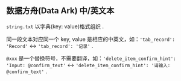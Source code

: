 ## 数据方舟(Data Ark) 中/英文本

`string.txt` 以字典(key: value)格式组织 .  
  
同一段文本对应同一个 key, value 是相应的中英文，如：`'tab_record': 'Record'` <-> `'tab_record': '记录'` . 
  
`@xxx` 是一个替换符号，不需要翻译，如：`'delete_item_confirm_hint': 'Input: @confirm_text'` <-> `'delete_item_confirm_hint': '请输入: @confirm_text'` .  


